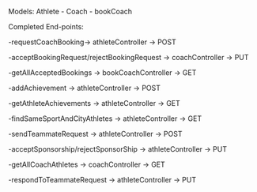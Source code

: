Models: Athlete - Coach - bookCoach


Completed End-points:

-requestCoachBooking→ athleteController → POST 

-acceptBookingRequest/rejectBookingRequest → coachController → PUT

-getAllAcceptedBookings → bookCoachController → GET

-addAchievement → athleteController → POST

-getAthleteAchievements → athleteController → GET

-findSameSportAndCityAthletes → athleteController → GET

-sendTeammateRequest → athleteController → POST

-acceptSponsorship/rejectSponsorShip → athleteController → PUT

-getAllCoachAthletes → coachController → GET

-respondToTeammateRequest → athleteController → PUT 
